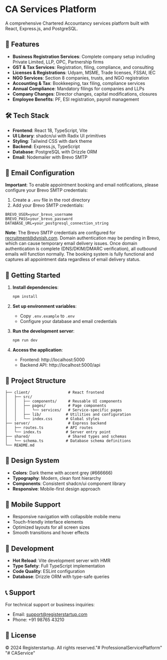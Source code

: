 # CA Services Platform

A comprehensive Chartered Accountancy services platform built with React, Express.js, and PostgreSQL.

## 🚀 Features

- **Business Registration Services**: Complete company setup including Private Limited, LLP, OPC, Partnership firms
- **GST & Tax Services**: Registration, filing, compliance, and consulting
- **Licenses & Registrations**: Udyam, MSME, Trade licenses, FSSAI, IEC
- **NGO Services**: Section 8 companies, trusts, and NGO registration
- **Accounting & Tax**: Bookkeeping, tax filing, compliance services
- **Annual Compliance**: Mandatory filings for companies and LLPs
- **Company Changes**: Director changes, capital modifications, closures
- **Employee Benefits**: PF, ESI registration, payroll management

## 🛠️ Tech Stack

- **Frontend**: React 18, TypeScript, Vite
- **UI Library**: shadcn/ui with Radix UI primitives
- **Styling**: Tailwind CSS with dark theme
- **Backend**: Express.js, TypeScript
- **Database**: PostgreSQL with Drizzle ORM
- **Email**: Nodemailer with Brevo SMTP

## 📧 Email Configuration

**Important**: To enable appointment booking and email notifications, please configure your Brevo SMTP credentials:

1. Create a `.env` file in the root directory
2. Add your Brevo SMTP credentials:

```env
BREVO_USER=your_brevo_username
BREVO_PASS=your_brevo_password
DATABASE_URL=your_postgresql_connection_string
```

**Note**: The Brevo SMTP credentials are configured for recruitment@dynish.com. Domain authentication may be pending in Brevo, which can cause temporary email delivery issues. Once domain authentication is complete (DNS/DKIM/DMARC verification), all outbound emails will function normally. The booking system is fully functional and captures all appointment data regardless of email delivery status.

## 🚀 Getting Started

1. **Install dependencies**:
   ```bash
   npm install
   ```

2. **Set up environment variables**:
   - Copy `.env.example` to `.env`
   - Configure your database and email credentials

3. **Run the development server**:
   ```bash
   npm run dev
   ```

4. **Access the application**:
   - Frontend: http://localhost:5000
   - Backend API: http://localhost:5000/api

## 📁 Project Structure

```
├── client/                 # React frontend
│   ├── src/
│   │   ├── components/     # Reusable UI components
│   │   ├── pages/          # Page components
│   │   │   └── services/   # Service-specific pages
│   │   ├── lib/           # Utilities and configuration
│   │   └── index.css      # Global styles
├── server/                 # Express backend
│   ├── routes.ts          # API routes
│   └── index.ts           # Server entry point
├── shared/                 # Shared types and schemas
│   └── schema.ts          # Database schema definitions
└── README.md
```

## 🎨 Design System

- **Colors**: Dark theme with accent grey (#666666)
- **Typography**: Modern, clean font hierarchy
- **Components**: Consistent shadcn/ui component library
- **Responsive**: Mobile-first design approach

## 📱 Mobile Support

- Responsive navigation with collapsible mobile menu
- Touch-friendly interface elements
- Optimized layouts for all screen sizes
- Smooth transitions and hover effects

## 🔧 Development

- **Hot Reload**: Vite development server with HMR
- **Type Safety**: Full TypeScript implementation
- **Code Quality**: ESLint configuration
- **Database**: Drizzle ORM with type-safe queries

## 📞 Support

For technical support or business inquiries:
- Email: support@registerstartup.com
- Phone: +91 98765 43210

## 📄 License

© 2024 Registerstartup. All rights reserved."# ProfessionalServicePlatform" 
"# CAService" 
